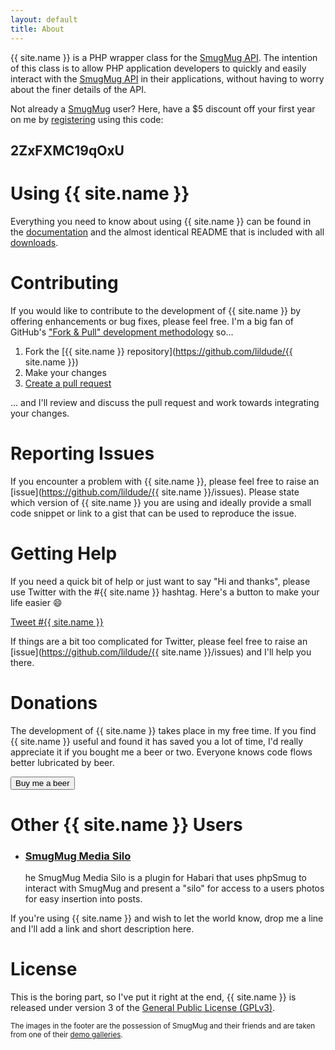 ```yaml
---
layout: default
title: About
---
```


{{ site.name }} is a PHP wrapper class for the [SmugMug API](https://smugmug.atlassian.net/wiki/display/API/Home). The intention of this class is to allow PHP application developers to quickly and easily interact with the [SmugMug API](https://smugmug.atlassian.net/wiki/display/API/Home) in their applications, without having to worry about the finer details of the API.

Not already a [SmugMug](http://www.smugmug.com) user?  Here, have a $5 discount off your first year on me by [registering](https://secure.smugmug.com/signup.mg?Coupon=2ZxFXMC19qOxU) using this code:

<h2 class="center">2ZxFXMC19qOxU</h2>

# Using {{ site.name }}

Everything you need to know about using {{ site.name }} can be found in the <a href="../docs">documentation</a> and the almost identical README that is included with all <a href="../download">downloads</a>.


# Contributing

If you would like to contribute to the development of {{ site.name }} by offering enhancements or bug fixes, please feel free.  I'm a big fan of GitHub's ["Fork & Pull" development methodology](https://help.github.com/articles/using-pull-requests) so...

1.  Fork the [{{ site.name }} repository](https://github.com/lildude/{{ site.name }})
2.  Make your changes
3.  [Create a pull request](https://help.github.com/articles/creating-a-pull-request)

... and I'll review and discuss the pull request and work towards integrating your changes.


# Reporting Issues

If you encounter a problem with {{ site.name }}, please feel free to raise an [issue](https://github.com/lildude/{{ site.name }}/issues).  Please state which version of {{ site.name }} you are using and ideally provide a small code snippet or link to a gist that can be used to reproduce the issue.


# Getting Help

If you need a quick bit of help or just want to say "Hi and thanks", please use Twitter with the #{{ site.name }} hashtag.  Here's a button to make your life easier :smile:

<div class="center"><a href="https://twitter.com/intent/tweet?button_hashtag={{ site.name }}" class="twitter-hashtag-button" data-size="large" data-dnt="true">Tweet #{{ site.name }}</a></div>
<script>!function(d,s,id){var js,fjs=d.getElementsByTagName(s)[0],p=/^http:/.test(d.location)?'http':'https';if(!d.getElementById(id)){js=d.createElement(s);js.id=id;js.src=p+'://platform.twitter.com/widgets.js';fjs.parentNode.insertBefore(js,fjs);}}(document, 'script', 'twitter-wjs');</script>

If things are a bit too complicated for Twitter, please feel free to raise an [issue](https://github.com/lildude/{{ site.name }}/issues) and I'll help you there.


# Donations

The development of {{ site.name }} takes place in my free time.  If you find {{ site.name }} useful and found it has saved you a lot of time, I'd really appreciate it if you bought me a beer or two.  Everyone knows code flows better lubricated by beer.

<div class="center"><a href="https://www.paypal.com/cgi-bin/webscr?cmd=_s-xclick&hosted_button_id=DR7KGGMLY8PKA&image_url=http://phpsmug.com/user/sites/phpsmug.com/themes/281-phpsmug/images/phpSmug-logo.png" target="_blank"><button type="button" class="btn btn-lg btn-warning">Buy me a beer</button></a></div>

# Other {{ site.name }} Users

- ### [SmugMug Media Silo](http://lildude.co.uk/projects/smugmug-media-silo-plugin)
  he SmugMug Media Silo is a plugin for Habari that uses phpSmug to interact with SmugMug and present a "silo" for access to a users photos for easy insertion into posts.

If you're using {{ site.name }} and wish to let the world know, drop me a line and I'll add a link and short description here.

# License

This is the boring part, so I've put it right at the end, {{ site.name }} is released under version 3 of the [General Public License (GPLv3)](http://www.gnu.org/copyleft/gpl.html).

<small>The images in the footer are the possession of SmugMug and their friends and are taken from one of their [demo galleries](http://demo.smugmug.com/).</small>

